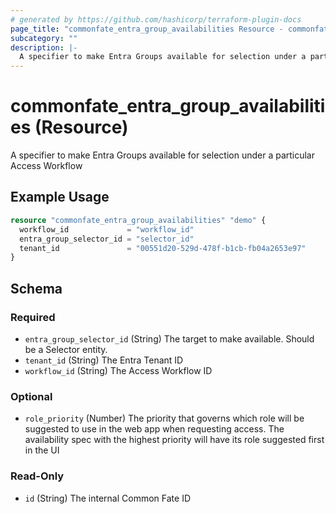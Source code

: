 ```yaml
---
# generated by https://github.com/hashicorp/terraform-plugin-docs
page_title: "commonfate_entra_group_availabilities Resource - commonfate"
subcategory: ""
description: |-
  A specifier to make Entra Groups available for selection under a particular Access Workflow
---
```


# commonfate_entra_group_availabilities (Resource)

A specifier to make Entra Groups available for selection under a particular Access Workflow

## Example Usage

```terraform
resource "commonfate_entra_group_availabilities" "demo" {
  workflow_id             = "workflow_id"
  entra_group_selector_id = "selector_id"
  tenant_id               = "00551d20-529d-478f-b1cb-fb04a2653e97"
}
```

<!-- schema generated by tfplugindocs -->
## Schema

### Required

- `entra_group_selector_id` (String) The target to make available. Should be a Selector entity.
- `tenant_id` (String) The Entra Tenant ID
- `workflow_id` (String) The Access Workflow ID

### Optional

- `role_priority` (Number) The priority that governs which role will be suggested to use in the web app when requesting access. The availability spec with the highest priority will have its role suggested first in the UI

### Read-Only

- `id` (String) The internal Common Fate ID


